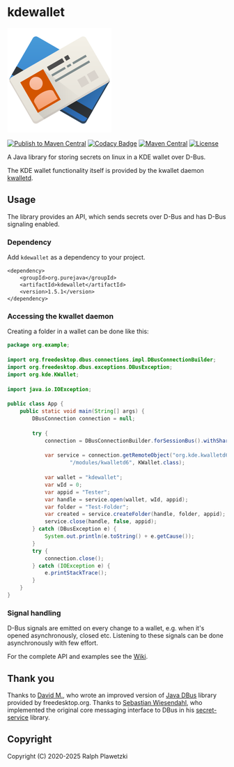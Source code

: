 # kdewallet
![KWallet](KWallet.png)

[![Publish to Maven Central](https://github.com/purejava/kdewallet/workflows/Publish%20to%20Maven%20Central/badge.svg)](https://github.com/purejava/kdewallet/actions?query=workflow%3A%22Publish+to+Maven+Central%22)
[![Codacy Badge](https://app.codacy.com/project/badge/Grade/b1379afd2db3447abfbdca82fbdc2b7a)](https://app.codacy.com/gh/purejava/kdewallet/dashboard?utm_source=gh&utm_medium=referral&utm_content=&utm_campaign=Badge_grade)
[![Maven Central](https://img.shields.io/maven-central/v/org.purejava/kdewallet.svg?label=Maven%20Central)](https://central.sonatype.com/search?q=kdewallet&smo=true&namespace=org.purejava)
[![License](https://img.shields.io/github/license/purejava/kdewallet.svg)](https://github.com/purejava/kdewallet/blob/master/LICENSE)

A Java library for storing secrets on linux in a KDE wallet over D-Bus.

The KDE wallet functionality itself is provided by the kwallet daemon [kwalletd](https://github.com/KDE/kwallet/tree/master/src/runtime/kwalletd).

## Usage
The library provides an API, which sends secrets over D-Bus and has D-Bus signaling enabled.

### Dependency
Add `kdewallet` as a dependency to your project.
```maven
<dependency>
    <groupId>org.purejava</groupId>
    <artifactId>kdewallet</artifactId>
    <version>1.5.1</version>
</dependency>
```

### Accessing the kwallet daemon
Creating a folder in a wallet can be done like this:
```java
package org.example;

import org.freedesktop.dbus.connections.impl.DBusConnectionBuilder;
import org.freedesktop.dbus.exceptions.DBusException;
import org.kde.KWallet;

import java.io.IOException;

public class App {
    public static void main(String[] args) {
        DBusConnection connection = null;

        try {
            connection = DBusConnectionBuilder.forSessionBus().withShared(false).build();

            var service = connection.getRemoteObject("org.kde.kwalletd6",
                    "/modules/kwalletd6", KWallet.class);

            var wallet = "kdewallet";
            var wId = 0;
            var appid = "Tester";
            var handle = service.open(wallet, wId, appid);
            var folder = "Test-Folder";
            var created = service.createFolder(handle, folder, appid);
            service.close(handle, false, appid);
        } catch (DBusException e) {
            System.out.println(e.toString() + e.getCause());
        }
        try {
            connection.close();
        } catch (IOException e) {
            e.printStackTrace();
        }
    }
}
```

### Signal handling
D-Bus signals are emitted on every change to a wallet, e.g. when it's opened asynchronously, closed etc.
Listening to these signals can be done asynchronously with few effort.

For the complete API and examples see the [Wiki](https://github.com/purejava/kdewallet/wiki/Home).

## Thank you
Thanks to [David M.](https://github.com/hypfvieh), who wrote an improved version of [Java DBus](https://github.com/hypfvieh/dbus-java) library provided by freedesktop.org.
Thanks to [Sebastian Wiesendahl](https://github.com/swiesend), who implemented the original core messaging interface to DBus in his [secret-service](https://github.com/swiesend/secret-service) library.

## Copyright
Copyright (C) 2020-2025 Ralph Plawetzki
